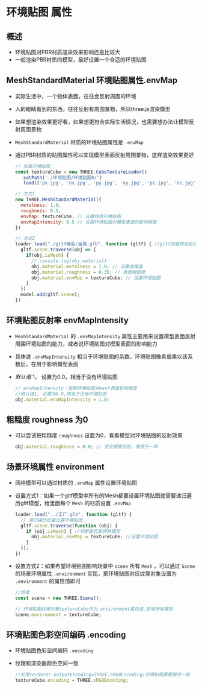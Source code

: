 # 环境贴图 属性

## 概述

+ 环境贴图对PBR材质渲染效果影响还是比较大
+ 一般渲染PBR材质的模型，最好设置一个合适的环境贴图

## MeshStandardMaterial 环境贴图属性.envMap

+ 实际生活中，一个物体表面，往往会反射周围的环境
+ 人的眼睛看到的东西，往往反射有周围景物，所以three.js渲染模型
+ 如果想渲染效果更好看，如果想更符合实际生活情况，也需要想办法让模型反射周围景物

+ `MeshStandardMaterial` 材质的环境贴图属性是 `.envMap`
+ 通过PBR材质的贴图属性可以实现模型表面反射周围景物，这样渲染效果更好

  ```js
  // 加载环境贴图
  const textureCube = new THREE.CubeTextureLoader()
    .setPath('./环境贴图/环境贴图0/')
    .load(['px.jpg', 'nx.jpg', 'py.jpg', 'ny.jpg', 'pz.jpg', 'nz.jpg']);

  // 方式1
  new THREE.MeshStandardMaterial({
    metalness: 1.0,
    roughness: 0.5,
    envMap: textureCube, // 设置材质环境贴图
    envMapIntensity: 0.5 // 设置环境贴图对模型表面的影响程度
  })

  // 方式2
  loader.load("./gltf模型/金属.glb", function (gltf) { //gltf加载成功后返回一个对象
    gltf.scene.traverse(obj => {
      if(obj.isMesh) {
        // console.log(obj.material)
        obj.material.metalness = 1.0; // 设置金属度
        obj.material.roughness = 0.35; // 表面粗糙度
        obj.material.envMap = textureCube; // 设置环境贴图
      }
    })
    model.add(gltf.scene);
  })
  ```

## 环境贴图反射率 envMapIntensity

+ `MeshStandardMaterial` 的 `.envMapIntensity` 属性主要用来设置模型表面反射周围环境贴图的能力，或者说环境贴图对模型表面的影响能力
+ 具体说 `.envMapIntensity` 相当于环境贴图的系数，环境贴图像素值乘以该系数后，在用于影响模型表面
+ *默认值* 1， 设置为0.0，相当于没有环境贴图

  ```js
  // envMapIntensity：控制环境贴图对mesh表面影响程度
  //默认值1, 设置为0.0,相当于没有环境贴图
  obj.material.envMapIntensity = 1.0;
  ```

## 粗糙度 roughness 为0

+ 可以尝试把粗糙度 `roughness` 设置为0，看看模型对环境贴图的反射效果

  ```js
  obj.material.roughness = 0.0; // 完全镜面反射，像镜子一样
  ```

## 场景环境属性 environment

+ 网格模型可以通过材质的 `.envMap` 属性设置环境贴图

+ 设置方式1：如果一个gltf模型中所有的Mesh都要设置环境贴图就需要递归遍历gltf模型，给里面每个 `Mesh` 的材质设置 `.envMap`

  ```js
  loader.load("../工厂.glb", function (gltf) {
    // 递归遍历批量设置环境贴图
    gltf.scene.traverse(function (obj) {
      if (obj.isMesh) { //判断是否是网格模型
        obj.material.envMap = textureCube; //设置环境贴图
      }
    });
  })
  ```

+ 设置方式2：如果希望环境贴图影响场景中 `scene` 所有 `Mesh` ，可以通过 `Scene` 的场景环境属性 `.environment` 实现，把环境贴图对应纹理对象设置为 `.environment` 的属性值即可

  ```js
  //场景
  const scene = new THREE.Scene();

  // 环境贴图纹理对象textureCube作为.environment属性值,影响所有模型
  scene.environment = textureCube;
  ```

## 环境贴图色彩空间编码 .encoding

+ 环境贴图色彩空间编码 `.encoding`
+ 纹理和渲染器颜色空间一致

  ```js
  //如果renderer.outputEncoding=THREE.sRGBEncoding;环境贴图需要保持一致
  textureCube.encoding = THREE.sRGBEncoding;
  ```
